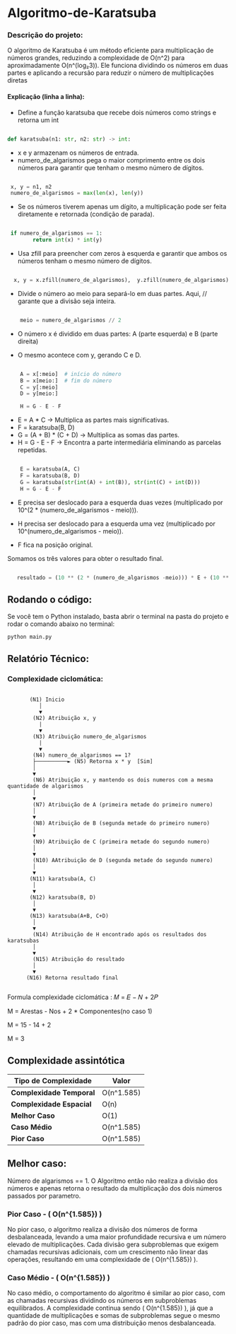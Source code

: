 # Algoritmo-de-Karatsuba

### Descrição do projeto:

O algoritmo de Karatsuba é um método eficiente para multiplicação de números grandes, reduzindo a complexidade de O(n^2) para aproximadamente O(n^(log₂3)). Ele funciona dividindo os números em duas partes e aplicando a recursão para reduzir o número de multiplicações diretas

#### Explicação (linha a linha):

- Define a função karatsuba que recebe dois números como strings e retorna um int

```python

def karatsuba(n1: str, n2: str) -> int:

```

- x e y armazenam os números de entrada.
- numero_de_algarismos pega o maior comprimento entre os dois números para garantir que tenham o mesmo número de dígitos.

```python

 x, y = n1, n2
 numero_de_algarismos = max(len(x), len(y))

```

- Se os números tiverem apenas um dígito, a multiplicação pode ser feita diretamente e retornada (condição de parada).

```python

 if numero_de_algarismos == 1:
        return int(x) * int(y)
```

- Usa zfill para preencher com zeros à esquerda e garantir que ambos os números tenham o mesmo número de dígitos.

```python

  x, y = x.zfill(numero_de_algarismos),  y.zfill(numero_de_algarismos)
```

- Divide o número ao meio para separá-lo em duas partes. Aqui, // garante que a divisão seja inteira.

```python

    meio = numero_de_algarismos // 2
```

- O número x é dividido em duas partes: A (parte esquerda) e B (parte direita)

- O mesmo acontece com y, gerando C e D.

```python

    A = x[:meio]  # início do número
    B = x[meio:]  # fim do número
    C = y[:meio]
    D = y[meio:]

    H = G - E - F
```

- E = A \* C → Multiplica as partes mais significativas.
- F = karatsuba(B, D)
- G = (A + B) \* (C + D) → Multiplica as somas das partes.
- H = G - E - F → Encontra a parte intermediária eliminando as parcelas repetidas.

```python

    E = karatsuba(A, C)
    F = karatsuba(B, D)
    G = karatsuba(str(int(A) + int(B)), str(int(C) + int(D)))
    H = G - E - F
```

- E precisa ser deslocado para a esquerda duas vezes (multiplicado por 10^(2 \* (numero_de_algarismos - meio))).

- H precisa ser deslocado para a esquerda uma vez (multiplicado por 10^(numero_de_algarismos - meio)).

- F fica na posição original.

Somamos os três valores para obter o resultado final.

```python

   resultado = (10 ** (2 * (numero_de_algarismos -meio))) * E + (10 ** (numero_de_algarismos - meio)) * H + F

```

## Rodando o código:

Se você tem o Python instalado, basta abrir o terminal na pasta do projeto e rodar o comando abaixo no terminal:

```
python main.py
```

## Relatório Técnico:

### Complexidade ciclomática:

```

       (N1) Inicio
          │
          ▼
        (N2) Atribuição x, y
          |
          ▼
        (N3) Atribuição numero_de_algarismos
          |
          ▼
        (N4) numero_de_algarismos == 1?
        ├──────────► (N5) Retorna x * y  [Sim]
        │
        ▼
        (N6) Atribuição x, y mantendo os dois numeros com a mesma quantidade de algarismos
        │
        ▼
        (N7) Atribuição de A (primeira metade do primeiro numero)
        │
        ▼
        (N8) Atribuição de B (segunda metade do primeiro numero)
        │
        ▼
        (N9) Atribuição de C (primeira metade do segundo numero)
        │
        ▼
        (N10) AAtribuição de D (segunda metade do segundo numero)
        │
        ▼
       (N11) karatsuba(A, C)
        │
        ▼
       (N12) karatsuba(B, D)
        │
        ▼
       (N13) karatsuba(A+B, C+D)
        │
        ▼
        (N14) Atribuição de H encontrado após os resultados dos karatsubas
        │
        ▼
        (N15) Atribuição do resultado
        │
        ▼
      (N16) Retorna resultado final


```

Formula complexidade ciclomática : 𝑀 = 𝐸 − 𝑁 + 2𝑃

M = Arestas - Nos + 2 \* Componentes(no caso 1)

M = 15 - 14 + 2

M = 3

## Complexidade assintótica

| Tipo de Complexidade      | Valor      |
| ------------------------- | ---------- |
| **Complexidade Temporal** | O(n^1.585) |
| **Complexidade Espacial** | O(n)       |
| **Melhor Caso**           | O(1)       |
| **Caso Médio**            | O(n^1.585) |
| **Pior Caso**             | O(n^1.585) |

## Melhor caso:

Número de algarismos == 1. O Algoritmo então não realiza a divisão dos números e apenas retorna o resultado da multiplicação dos dois números passados por parametro.

### **Pior Caso** - \( O(n^{1.585}) \)

No pior caso, o algoritmo realiza a divisão dos números de forma desbalanceada, levando a uma maior profundidade recursiva e um número elevado de multiplicações. Cada divisão gera subproblemas que exigem chamadas recursivas adicionais, com um crescimento não linear das operações, resultando em uma complexidade de \( O(n^{1.585}) \).

### **Caso Médio** - \( O(n^{1.585}) \)

No caso médio, o comportamento do algoritmo é similar ao pior caso, com as chamadas recursivas dividindo os números em subproblemas equilibrados. A complexidade continua sendo \( O(n^{1.585}) \), já que a quantidade de multiplicações e somas de subproblemas segue o mesmo padrão do pior caso, mas com uma distribuição menos desbalanceada.
